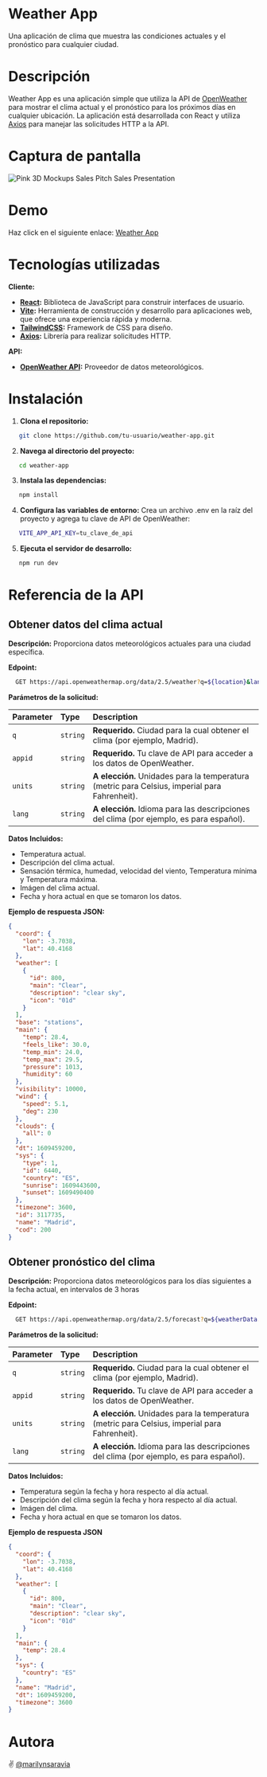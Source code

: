 # Weather App

Una aplicación de clima que muestra las condiciones actuales y el pronóstico para cualquier ciudad.

# Descripción

Weather App es una aplicación simple que utiliza la API de [OpenWeather](https://openweathermap.org/) para mostrar el clima actual y el pronóstico para los próximos días en cualquier ubicación. La aplicación está desarrollada con React y utiliza [Axios](https://axios-http.com/es/docs/intro) para manejar las solicitudes HTTP a la API.

# Captura de pantalla
![Pink 3D Mockups Sales Pitch Sales Presentation](https://github.com/user-attachments/assets/56735034-30e1-40ab-b990-2ef510cc9063)

# Demo 
Haz click en el siguiente enlace: [Weather App](https://weather-app-dvem.onrender.com/)

# Tecnologías utilizadas

**Cliente:**
- **[React](https://react.dev/):** Biblioteca de JavaScript para construir interfaces de usuario.
- **[Vite](https://es.vitejs.dev/guide/):** Herramienta de construcción y desarrollo para aplicaciones web, que ofrece una experiencia rápida y moderna. 
- **[TailwindCSS](https://tailwindcss.com/docs/guides/vite):** Framework de CSS para diseño.
- **[Axios](https://axios-http.com/es/docs/intro):** Librería para realizar solicitudes HTTP.

**API:**
- **[OpenWeather API](https://openweathermap.org/current#one):** Proveedor de datos meteorológicos.

# Instalación 

1. **Clona el repositorio:**
```bash
   git clone https://github.com/tu-usuario/weather-app.git
``` 
2. **Navega al directorio del proyecto:**   
```bash
   cd weather-app
```
3. **Instala las dependencias:**
```bash
   npm install
```
4. **Configura las variables de entorno:**
   Crea un archivo .env en la raíz del proyecto y agrega tu clave de API de OpenWeather:
```bash
   VITE_APP_API_KEY=tu_clave_de_api
```
5. **Ejecuta el servidor de desarrollo:**
```bash
   npm run dev
```
# Referencia de la API

## Obtener datos del clima actual

**Descripción:** Proporciona datos meteorológicos actuales para una ciudad específica.

**Edpoint:**
```bash
  GET https://api.openweathermap.org/data/2.5/weather?q=${location}&lang=es&units=metric&appid=${API_KEY}
```
**Parámetros de la solicitud:**
  
| Parameter | Type     | Description                |
| :-------- | :------- | :------------------------- |
| `q` | `string` | **Requerido.** Ciudad para la cual obtener el clima (por ejemplo, Madrid). |
| `appid` | `string` | **Requerido.** Tu clave de API para acceder a los datos de OpenWeather. |
| `units` | `string` | **A elección.** Unidades para la temperatura (metric para Celsius, imperial para Fahrenheit). |
| `lang` | `string` | **A elección.** Idioma para las descripciones del clima (por ejemplo, es para español). |


**Datos Incluidos:**
  - Temperatura actual.
  - Descripción del clima actual.
  - Sensación térmica, humedad, velocidad del viento, Temperatura mínima y Temperatura máxima.
  - Imágen del clima actual.
  - Fecha y hora actual en que se tomaron los datos.
    
**Ejemplo de respuesta JSON:**

```json
{
  "coord": {
    "lon": -3.7038,
    "lat": 40.4168
  },
  "weather": [
    {
      "id": 800,
      "main": "Clear",
      "description": "clear sky",
      "icon": "01d"
    }
  ],
  "base": "stations",
  "main": {
    "temp": 28.4,
    "feels_like": 30.0,
    "temp_min": 24.0,
    "temp_max": 29.5,
    "pressure": 1013,
    "humidity": 60
  },
  "visibility": 10000,
  "wind": {
    "speed": 5.1,
    "deg": 230
  },
  "clouds": {
    "all": 0
  },
  "dt": 1609459200,
  "sys": {
    "type": 1,
    "id": 6440,
    "country": "ES",
    "sunrise": 1609443600,
    "sunset": 1609490400
  },
  "timezone": 3600,
  "id": 3117735,
  "name": "Madrid",
  "cod": 200
}
```
## Obtener pronóstico del clima

**Descripción:** Proporciona datos meteorológicos para los días siguientes a la fecha actual, en intervalos de 3 horas

**Edpoint:**
```bash
  GET https://api.openweathermap.org/data/2.5/forecast?q=${weatherData.name}&appid=${API_KEY}&lang=es&units=metric
```
**Parámetros de la solicitud:**
  
| Parameter | Type     | Description                |
| :-------- | :------- | :------------------------- |
| `q` | `string` | **Requerido.** Ciudad para la cual obtener el clima (por ejemplo, Madrid). |
| `appid` | `string` | **Requerido.** Tu clave de API para acceder a los datos de OpenWeather. |
| `units` | `string` | **A elección.** Unidades para la temperatura (metric para Celsius, imperial para Fahrenheit). |
| `lang` | `string` | **A elección.** Idioma para las descripciones del clima (por ejemplo, es para español). |


**Datos Incluidos:**

  - Temperatura según la fecha y hora respecto al día actual.
  - Descripción del clima según la fecha y hora respecto al día actual.
  - Imágen del clima.
  - Fecha y hora actual en que se tomaron los datos.
    
**Ejemplo de respuesta JSON**
```json
{
  "coord": {
    "lon": -3.7038,
    "lat": 40.4168
  },
  "weather": [
    {
      "id": 800,
      "main": "Clear",
      "description": "clear sky",
      "icon": "01d"
    }
  ],
  "main": {
    "temp": 28.4       
  },
  "sys": {
    "country": "ES"     
  },
  "name": "Madrid",
  "dt": 1609459200,    
  "timezone": 3600    
}
```
# Autora
:v: [@marilynsaravia](https://github.com/marilynsaravia)


